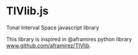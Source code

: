 # TIVlib.js
Tonal Interval Space javascript library

This library is inspired in @aframires python library www.github.com/aframirez/TIVlib.
